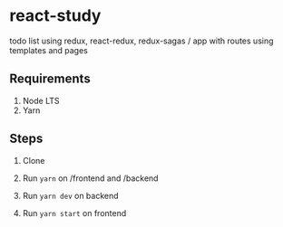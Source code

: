 # react-study
todo list using redux, react-redux, redux-sagas  / app with routes using templates and pages 

## Requirements
1. Node LTS
2. Yarn

## Steps

1. Clone

2. Run ```yarn``` on /frontend and /backend 

3. Run ```yarn dev``` on backend

4. Run ```yarn start``` on frontend
